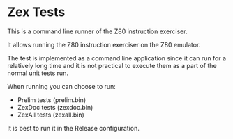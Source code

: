 # Zex Tests
This is a command line runner of the Z80 instruction exerciser. 

It allows running the Z80 instruction exerciser on the Z80 emulator.

The test is implemented as a command line application since it can run for a relatively long time and it is not practical to execute them as a part of the normal unit tests run.

When running you can choose to run:
- Prelim tests (prelim.bin)
- ZexDoc tests (zexdoc.bin)
- ZexAll tests (zexall.bin)

It is best to run it in the Release configuration.
